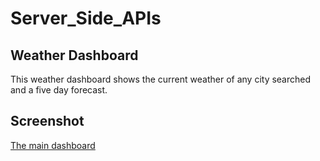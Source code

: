 # Server_Side_APIs
## Weather Dashboard
This weather dashboard shows the current weather of any city searched and a five day forecast.

## Screenshot
[The main dashboard](assets/screenshot.png)
